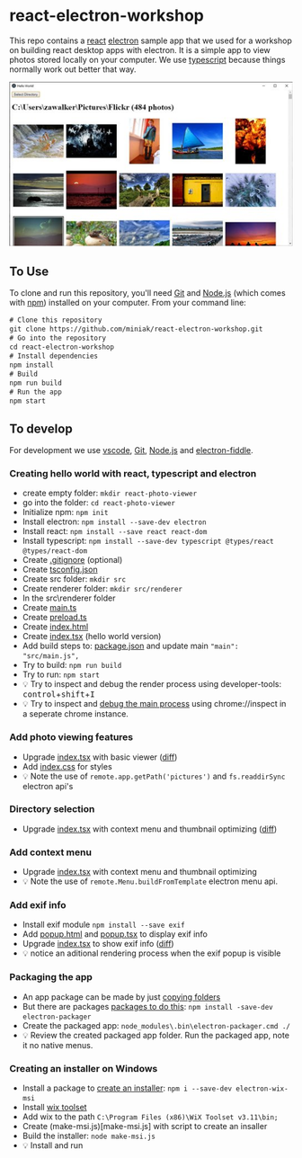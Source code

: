 # react-electron-workshop

This repo contains a [react](https://reactjs.org/) [electron](https://electronjs.org/) sample app that we used for a workshop on building react desktop apps with electron. It is a simple app to view photos stored locally on your computer. We use [typescript]( https://www.typescriptlang.org/) because things normally work out better that way.

![Screenshot](elctron-photo-viewer.jpg)

## To Use
To clone and run this repository, you'll need [Git](https://git-scm.com) and [Node.js](https://nodejs.org/en/download/) (which comes with [npm](http://npmjs.com)) installed on your computer. From your command line:

```
# Clone this repository
git clone https://github.com/miniak/react-electron-workshop.git
# Go into the repository
cd react-electron-workshop
# Install dependencies
npm install
# Build
npm run build
# Run the app
npm start
```

## To develop

For development we use [vscode](https://code.visualstudio.com/), [Git](https://git-scm.com), [Node.js](https://nodejs.org/en/download/) and [electron-fiddle](https://github.com/electron/fiddle).

### Creating hello world with react, typescript and electron

 * create empty folder: ```mkdir react-photo-viewer``` 
 * go into the folder: ```cd react-photo-viewer``` 
 * Initialize npm: ```npm init```
 * Install electron: ```npm install --save-dev electron```
 * Install react: ```npm install --save react react-dom```
 * Install typescript: ```npm install --save-dev typescript @types/react @types/react-dom```
 * Create [.gitignore](.gitignore) (optional) 
 * Create [tsconfig.json](tsconfig.json)
 * Create src folder: ```mkdir src```
 * Create renderer folder: ```mkdir src/renderer```
 * In the src\renderer folder
 * Create [main.ts](src/main.ts)
 * Create [preload.ts](src/renderer/preload.ts)
 * Create [index.html](src/renderer/index.html)
 * Create [index.tsx](https://github.com/miniak/react-electron-workshop/blob/1314f9d2a09ebeded0040b1b8a23e9e083e04235/src/renderer/index.tsx) (hello world version)
 * Add build steps to: [package.json](package.json) and update main ```"main": "src/main.js",```
 * Try to build: ```npm run build```
 * Try to run: ```npm start```
 * :bulb: Try to inspect and debug the render process using developer-tools: <kbd>control</kbd>+<kbd>shift</kbd>+<kbd>I</kbd>
 * :bulb: Try to inspect and [debug the main process](https://electronjs.org/docs/tutorial/debugging-main-process) using chrome://inspect in a seperate chrome instance.
 
 ### Add photo viewing features
 
 * Upgrade [index.tsx](https://github.com/miniak/react-electron-workshop/blob/9876e93bbf3aa0185d3ab6933ea6028fa04a710b/src/renderer/index.tsx) with basic viewer ([diff](https://github.com/miniak/react-electron-workshop/commit/9876e93bbf3aa0185d3ab6933ea6028fa04a710b))
 * Add [index.css](src/renderer/index.css) for styles
 * :bulb: Note the use of ```remote.app.getPath('pictures')``` and ```fs.readdirSync``` electron api's
 
 ### Directory selection
 * Upgrade [index.tsx](https://github.com/miniak/react-electron-workshop/blob/4dd866f7850236b8881abbc998fda1f6fd0f1965/src/renderer/index.tsx) with context menu and thumbnail optimizing ([diff](https://github.com/miniak/react-electron-workshop/commit/4dd866f7850236b8881abbc998fda1f6fd0f1965))
 
 ### Add context menu 
 * Upgrade [index.tsx](src/renderer/index.tsx) with context menu and thumbnail optimizing
 * :bulb: Note the use of ```remote.Menu.buildFromTemplate``` electron menu api.
 
 ### Add exif info
 * Install exif module ```npm install --save exif```
 * Add [popup.html](src/renderer/popup.html) and [popup.tsx](src/renderer/popup.tsx) to display exif info
 * Upgrade [index.tsx](src/renderer/index.tsx) to show exif info ([diff](https://github.com/miniak/react-electron-workshop/commit/19c95f489060a2bd689f55221158620a72094a82))
 * :bulb: notice an aditional rendering process when the exif popup is visible
 
### Packaging the app
 * An app package can be made by just [copying folders](https://electronjs.org/docs/tutorial/application-distribution)
 * But there are packages [packages to do this](https://github.com/electron-userland/electron-packager): ```npm install -save-dev electron-packager```
 * Create the packaged app: ```node_modules\.bin\electron-packager.cmd ./```
 * :bulb: Review the created packaged app folder. Run the packaged app, note it no native menus.
 
 ### Creating an installer on Windows
 * Install a package to [create an installer](https://github.com/felixrieseberg/electron-wix-msi): ```npm i --save-dev electron-wix-msi```
 * Install [wix toolset](http://wixtoolset.org/)
 * Add wix to the path  ```C:\Program Files (x86)\WiX Toolset v3.11\bin;```
 * Create (make-msi.js)[make-msi.js] with script to create an insaller
 * Build the installer: ```node make-msi.js```
 * :bulb: Install and run
 
